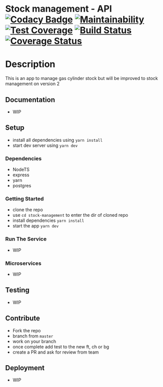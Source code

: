 # Stock management - API [![Codacy Badge](https://api.codacy.com/project/badge/Grade/3175af52377b4942a75291d278e4e98a)](https://app.codacy.com/manual/Kibetchirchir/stock_management?utm_source=github.com&utm_medium=referral&utm_content=Kibetchirchir/stock_management&utm_campaign=Badge_Grade_Dashboard) [![Maintainability](https://api.codeclimate.com/v1/badges/5a9443993ed189f99e18/maintainability)](https://codeclimate.com/github/Kibetchirchir/stock_management/maintainability) [![Test Coverage](https://api.codeclimate.com/v1/badges/5a9443993ed189f99e18/test_coverage)](https://codeclimate.com/github/Kibetchirchir/stock_management/test_coverage) [![Build Status](https://travis-ci.org/Kibetchirchir/stock_management.svg?branch=master)](https://travis-ci.org/Kibetchirchir/stock_management) [![Coverage Status](https://coveralls.io/repos/github/Kibetchirchir/stock_management/badge.svg?branch=ch-setup-jest)](https://coveralls.io/github/Kibetchirchir/stock_management?branch=ch-setup-jest)

# Description

This is an app to manage gas cylinder stock but will be improved to stock management on version 2

## Documentation

- WIP

## Setup

- install all dependencies using `yarn install`
- start dev server using `yarn dev`

### Dependencies

- NodeTS
- express
- yarn 
- postgres

### Getting Started

- clone the repo
- use `cd stock-management` to enter the dir of cloned repo
- install dependencies `yarn install`
- start the app `yarn dev`

### Run The Service

- WIP

### Microservices

- WIP

## Testing

- WIP

## Contribute

- Fork the repo
- branch from `master`
- work on your branch
- once complete add test to the new ft, ch or bg
- create a PR and ask for review from team

## Deployment

- WIP
